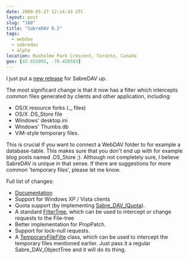 ```yaml
---
date: 2008-05-27 12:14:43 UTC
layout: post
slug: "188"
title: "SabreDAV 0.2"
tags:
  - webdav
  - sabredav
  - alpha
location: Rusholme Park Crescent, Toronto, Canada
geo: [43.652095, -79.428583]
---
```

I just put a [new release][1] for SabreDAV up.

The most significant change is that it now has a filter which intercepts
common files generated by clients and other application, including:

* OS/X resource forks (._ files)
* OS/X .DS_Store file
* Windows' desktop.ini
* Windows' Thumbs.db
* ViM-style temporary files.

This is crucial if you want to connect a WebDAV folder to for example a
database-table. This makes sure that you don't end up with for example blog
posts named .DS_Store ;). Although not completely sure, I believe SabreDAV is
unique in that sense. If there are suggestions for more common 'temporary
files', please let me know.

Full list of changes:

* [Documentation][2]
* Support for Windows XP / Vista clients
* Quota support (by implementing [Sabre_DAV_IQuota][3]).
* A standard [FilterTree][4], which can be used to intercept or change
  requests to the File-tree
* Better implementation for PropPatch.
* Support for lock-null requests.
* A [TemporaryFileFilte][5] class, which can be used to intercept the temporary
  files mentioned earlier. Just pass it a regular Sabre_DAV_ObjectTree and it
  will do its thing.

[1]: https://github.com/fruux/sabre-dav/releases/
[2]: http://sabre.io/dav/
[3]: https://github.com/fruux/sabre-dav/blob/master/lib/Sabre/DAV/IQuota.php
[4]: https://github.com/fruux/sabre-dav/blob/0.2/Sabre/DAV/FilterTree.php
[5]: https://github.com/fruux/sabre-dav/blob/0.2/Sabre/DAV/TemporaryFileFilter.php

